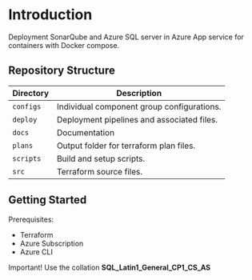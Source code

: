 # Introduction

Deployment SonarQube and Azure SQL server in Azure App service for containers with Docker compose.

## Repository Structure

| Directory | Description                                |
|-----------|--------------------------------------------|
| `configs` | Individual component group configurations. |
| `deploy`  | Deployment pipelines and associated files. |
| `docs`    | Documentation                              |
| `plans`   | Output folder for terraform plan files.    |
| `scripts` | Build and setup scripts.                   |
| `src`     | Terraform source files.                    |

## Getting Started

Prerequisites:

* Terraform
* Azure Subscription
* Azure CLI

Important! Use the collation __SQL_Latin1_General_CP1_CS_AS__
